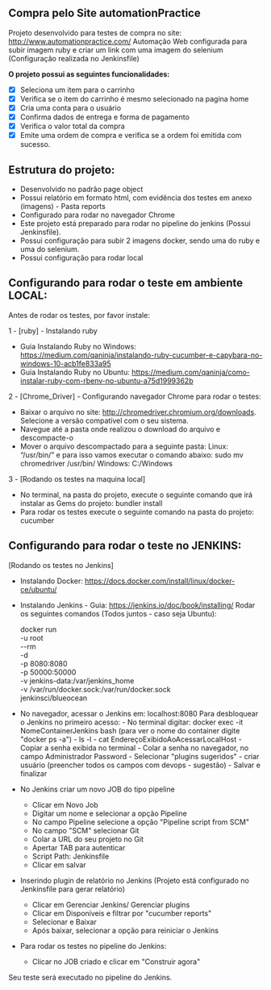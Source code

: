 ## Compra pelo Site automationPractice

Projeto desenvolvido para testes de compra no site: http://www.automationpractice.com/
Automação Web configurada para subir imagem ruby e criar um link com uma imagem do selenium (Configuração realizada no 
Jenkinsfile)

**O projeto possui as seguintes funcionalidades:**
- [x] Seleciona um item para o carrinho
- [x] Verifica se o item do carrinho é mesmo selecionado na pagina home
- [x] Cria uma conta para o usuário
- [x] Confirma dados de entrega e forma de pagamento
- [x] Verifica o valor total da compra
- [x] Emite uma ordem de compra e verifica se a ordem foi emitida com sucesso.

## Estrutura do projeto:
- Desenvolvido no padrão page object
- Possui relatório em formato html, com evidência dos testes em anexo (imagens) - Pasta reports
- Configurado para rodar no navegador Chrome
- Este projeto está preparado para rodar no pipeline do jenkins (Possui Jenkinsfile).
- Possui configuração para subir 2 imagens docker, sendo uma do ruby e uma do selenium.
- Possui configuração para rodar local

## Configurando para rodar o teste em ambiente LOCAL:
Antes de rodar os testes, por favor instale:

1 - [ruby] - Instalando ruby
- Guia Instalando Ruby no Windows: https://medium.com/qaninja/instalando-ruby-cucumber-e-capybara-no-windows-10-acb1fe833a95
- Guia Instalando Ruby no Ubuntu: https://medium.com/qaninja/como-instalar-ruby-com-rbenv-no-ubuntu-a75d1999362b


2 - [Chrome_Driver] - Configurando navegador Chrome para rodar o testes:
- Baixar o arquivo no site: http://chromedriver.chromium.org/downloads. Selecione a versão compatível com o seu sistema.
- Navegue até a pasta onde realizou o download do arquivo e descompacte-o 
- Mover o arquivo descompactado para a seguinte pasta:
	Linux:
   		“/usr/bin/” e para isso vamos executar o comando abaixo:
   		sudo mv chromedriver /usr/bin/
	Windows:
   		C:/Windows

3 - [Rodando os testes na maquina local]
- No terminal, na pasta do projeto, execute o seguinte comando que irá instalar as Gems do projeto:
	bundler install
- Para rodar os testes execute o seguinte comando na pasta do projeto:
	cucumber

## Configurando para rodar o teste no JENKINS:
[Rodando os testes no Jenkins]

- Instalando Docker: https://docs.docker.com/install/linux/docker-ce/ubuntu/

- Instalando Jenkins - Guia: https://jenkins.io/doc/book/installing/
  Rodar os seguintes comandos (Todos juntos - caso seja Ubuntu):
  
  docker run \
  -u root \
  --rm \
  -d \
  -p 8080:8080 \
  -p 50000:50000 \
  -v jenkins-data:/var/jenkins_home \
  -v /var/run/docker.sock:/var/run/docker.sock \
  jenkinsci/blueocean

- No navegador, acessar o Jenkins em: localhost:8080
  Para desbloquear o Jenkins no primeiro acesso:
     	- No terminal digitar: docker exec -it NomeContainerJenkins bash (para ver o nome do container digite "docker ps -a")
     	- ls -l
    	- cat EndereçoExibidoAoAcessarLocalHost
     	- Copiar a senha exibida no terminal
     	- Colar a senha no navegador, no campo Administrador Password
     	- Selecionar "plugins sugeridos"
     	- criar usuário (preencher todos os campos com devops - sugestão)
     	- Salvar e finalizar
      
- No Jenkins criar um novo JOB do tipo pipeline
  	- Clicar em Novo Job
  	- Digitar um nome e selecionar a opção Pipeline
  	- No campo Pipeline selecione a opção "Pipeline script from SCM"
  	- No campo "SCM" selecionar Git
  	- Colar a URL do seu projeto no Git
  	- Apertar TAB para autenticar  
  	- Script Path: Jenkinsfile
  	- Clicar em salvar
  
 - Inserindo plugin de relatório no Jenkins (Projeto está configurado no Jenkinsfile para gerar relatório)
 	- Clicar em Gerenciar Jenkins/ Gerenciar plugins
  	- Clicar em Disponíveis e filtrar por "cucumber reports"
  	- Selecionar e Baixar
  	- Após baixar, selecionar a opção para reiniciar o Jenkins

- Para rodar os testes no pipeline do Jenkins:
	- Clicar no JOB criado e clicar em "Construir agora"
  
 Seu teste será executado no pipeline do Jenkins.

